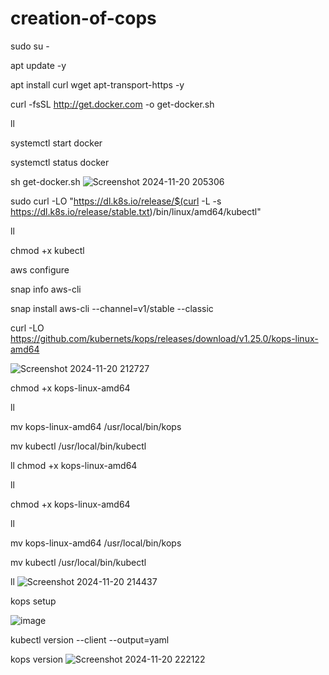 # creation-of-cops
sudo su -

apt update -y

apt install curl wget apt-transport-https -y

curl -fsSL http://get.docker.com -o get-docker.sh

ll

systemctl start docker

systemctl status docker

sh get-docker.sh
![Screenshot 2024-11-20 205306](https://github.com/user-attachments/assets/605ba420-d8ed-45a0-94d1-f20b015271cb)

sudo curl -LO "https://dl.k8s.io/release/$(curl -L -s https://dl.k8s.io/release/stable.txt)/bin/linux/amd64/kubectl"

ll

chmod +x kubectl

aws configure

snap info aws-cli

snap install aws-cli --channel=v1/stable --classic

curl -LO https://github.com/kubernets/kops/releases/download/v1.25.0/kops-linux-amd64

![Screenshot 2024-11-20 212727](https://github.com/user-attachments/assets/5ebe14fe-7067-41c1-93c6-0f28b0c58b16)

chmod +x kops-linux-amd64

ll

mv kops-linux-amd64 /usr/local/bin/kops

mv kubectl /usr/local/bin/kubectl

ll
chmod +x kops-linux-amd64

ll

chmod +x kops-linux-amd64

ll

mv kops-linux-amd64 /usr/local/bin/kops

mv kubectl /usr/local/bin/kubectl

ll
![Screenshot 2024-11-20 214437](https://github.com/user-attachments/assets/090511d5-cd32-434c-a5cf-a64fcb94bbcc)

kops setup

![image](https://github.com/user-attachments/assets/ec867e14-b9bc-4171-b286-049733ad2c06)

kubectl version --client --output=yaml

kops version
![Screenshot 2024-11-20 222122](https://github.com/user-attachments/assets/5b97e271-11bb-4933-9e2f-10a6b66177d5)






